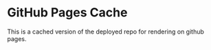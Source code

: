 # GitHub Pages Cache
 
This is a cached version of the deployed repo for rendering on github pages.
